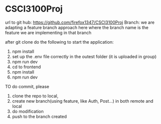 # CSCI3100Proj
url to git hub: https://github.com/firefox1347/CSCI3100Proj
Branch: we are adapting a feature branch approach here where the branch name is the feature we are implementing in that branch



after git clone do the following to start the application:

1. npm install
2. set up the .env file correctly in the outest folder (it is uploaded in group)
3. npm run dev
4. cd to frontend
5. npm install
6. npm run dev


TO do commit, please
1. clone the repo to local,
2. create new branch(using feature, like Auth, Post...) in both remote and local
3. do modification
4. push to the branch created
